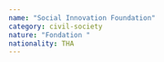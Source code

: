 ```yaml
---
name: "Social Innovation Foundation"
category: civil-society
nature: "Fondation "
nationality: THA
---
```

